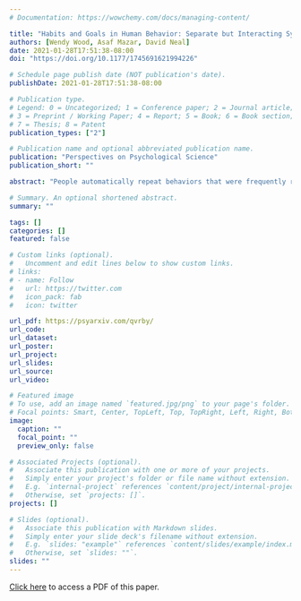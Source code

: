 ```yaml
---
# Documentation: https://wowchemy.com/docs/managing-content/

title: "Habits and Goals in Human Behavior: Separate but Interacting Systems"
authors: [Wendy Wood, Asaf Mazar, David Neal]
date: 2021-01-28T17:51:38-08:00
doi: "https://doi.org/10.1177/1745691621994226"

# Schedule page publish date (NOT publication's date).
publishDate: 2021-01-28T17:51:38-08:00

# Publication type.
# Legend: 0 = Uncategorized; 1 = Conference paper; 2 = Journal article;
# 3 = Preprint / Working Paper; 4 = Report; 5 = Book; 6 = Book section;
# 7 = Thesis; 8 = Patent
publication_types: ["2"]

# Publication name and optional abbreviated publication name.
publication: "Perspectives on Psychological Science"
publication_short: ""

abstract: "People automatically repeat behaviors that were frequently rewarded in the past in a given context. Such repetition is commonly attributed to habit, or associations in memory between a context and a response. Once habits form, contexts directly activate the response in mind. An opposing view is that habitual behaviors depend on goals. However, we show that this view is challenged by the goal independence of habits across the fields of social and health psychology, behavioral neuroscience, animal learning, and computational modeling. It also is challenged by direct tests revealing that habits do not depend on implicit goals. Furthermore, we show that two features of habit memory—rapid activation of specific responses and resistance to change—explain the different conditions under which people act on habit or pursue goals Finally, we test these features with a novel secondary analysis of action-slip data. We find that habitual responses are activated regardless of goals, but can be performed in concert with goal pursuit."

# Summary. An optional shortened abstract.
summary: ""

tags: []
categories: []
featured: false

# Custom links (optional).
#   Uncomment and edit lines below to show custom links.
# links:
# - name: Follow
#   url: https://twitter.com
#   icon_pack: fab
#   icon: twitter

url_pdf: https://psyarxiv.com/qvrby/
url_code:
url_dataset:
url_poster:
url_project:
url_slides:
url_source:
url_video:

# Featured image
# To use, add an image named `featured.jpg/png` to your page's folder.
# Focal points: Smart, Center, TopLeft, Top, TopRight, Left, Right, BottomLeft, Bottom, BottomRight.
image:
  caption: ""
  focal_point: ""
  preview_only: false

# Associated Projects (optional).
#   Associate this publication with one or more of your projects.
#   Simply enter your project's folder or file name without extension.
#   E.g. `internal-project` references `content/project/internal-project/index.md`.
#   Otherwise, set `projects: []`.
projects: []

# Slides (optional).
#   Associate this publication with Markdown slides.
#   Simply enter your slide deck's filename without extension.
#   E.g. `slides: "example"` references `content/slides/example/index.md`.
#   Otherwise, set `slides: ""`.
slides: ""
---
```

[Click here](https://psyarxiv.com/qvrby/) to access a PDF of this paper.

